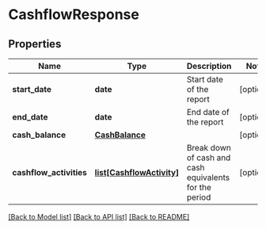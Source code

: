 # CashflowResponse

## Properties
Name | Type | Description | Notes
------------ | ------------- | ------------- | -------------
**start_date** | **date** | Start date of the report | [optional] 
**end_date** | **date** | End date of the report | [optional] 
**cash_balance** | [**CashBalance**](CashBalance.md) |  | [optional] 
**cashflow_activities** | [**list[CashflowActivity]**](CashflowActivity.md) | Break down of cash and cash equivalents for the period | [optional] 

[[Back to Model list]](../README.md#documentation-for-models) [[Back to API list]](../README.md#documentation-for-api-endpoints) [[Back to README]](../README.md)


